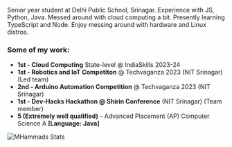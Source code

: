 Senior year student at Delhi Public School, Srinagar.
Experience with JS, Python, Java. Messed around with cloud computing a bit.
Presently learning TypeScript and Node. Enjoy messing around with hardware and Linux distros. 

### Some of my work:
- **1st - Cloud Computing** State-level @ IndiaSkills 2023-24
- **1st - Robotics and IoT Competiton** @ Techvaganza 2023 (NIT Srinagar) (Led team)
- **2nd - Arduino Automation Competition** @ Techvaganza 2023 (NIT Srinagar)
- **1st - Dev-Hacks Hackathon @ Shirin Conference** (NIT Srinagar) (Team member)
- **5 (Extremely well qualified)** - Advanced Placement (AP) Computer Science A **\[Language: Java\]**

![MHammads Stats](https://github-readme-stats.vercel.app/api?username=MHammad4968&theme=dracula)
